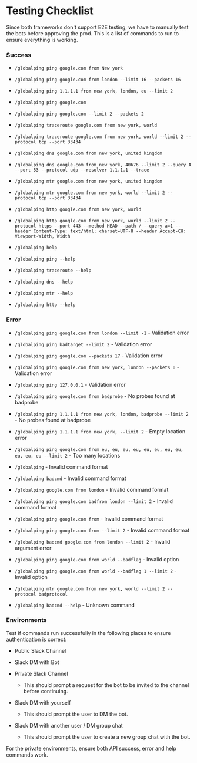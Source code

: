 # Testing Checklist

Since both frameworks don't support E2E testing, we have to manually test the bots before approving the prod. This is a list of commands to run to ensure everything is working.

### Success

- `/globalping ping google.com from New york`
- `/globalping ping google.com from london --limit 16 --packets 16`

- `/globalping ping 1.1.1.1 from new york, london, eu --limit 2`

- `/globalping ping google.com`
- `/globalping ping google.com --limit 2 --packets 2`

- `/globalping traceroute google.com from new york, world`
- `/globalping traceroute google.com from new york, world --limit 2 --protocol tcp --port 33434`

- `/globalping dns google.com from new york, united kingdom`
- `/globalping dns google.com from new york, 40676 --limit 2 --query A --port 53 --protocol udp --resolver 1.1.1.1 --trace`

- `/globalping mtr google.com from new york, united kingdom`
- `/globalping mtr google.com from new york, world --limit 2 --protocol tcp --port 33434`

- `/globalping http google.com from new york, world`
- `/globalping http google.com from new york, world --limit 2 --protocol https --port 443 --method HEAD --path / --query a=1 --header Content-Type: text/html; charset=UTF-8 --header Accept-CH: Viewport-Width, Width`

- `/globalping help`
- `/globalping ping --help`
- `/globalping traceroute --help`
- `/globalping dns --help`
- `/globalping mtr --help`
- `/globalping http --help`

### Error

- `/globalping ping google.com from london --limit -1` - Validation error
- `/globalping ping badtarget --limit 2` - Validation error
- `/globalping ping google.com --packets 17` - Validation error
- `/globalping ping google.com from new york, london --packets 0` - Validation error
- `/globalping ping 127.0.0.1` - Validation error

- `/globalping ping google.com from badprobe` - No probes found at badprobe
- `/globalping ping 1.1.1.1 from new york, london, badprobe --limit 2` - No probes found at badprobe
- `/globalping ping 1.1.1.1 from new york, --limit 2` - Empty location error
- `/globalping ping google.com from eu, eu, eu, eu, eu, eu, eu, eu, eu, eu, eu --limit 2` - Too many locations

- `/globalping` - Invalid command format
- `/globalping badcmd` - Invalid command format
- `/globalping google.com from london` - Invalid command format
- `/globalping ping google.com badfrom london --limit 2` - Invalid command format
- `/globalping ping google.com from` - Invalid command format
- `/globalping ping google.com from --limit 2` - Invalid command format

- `/globalping badcmd google.com from london --limit 2` - Invalid argument error

- `/globalping ping google.com from world --badflag` - Invalid option
- `/globalping ping google.com from world --badflag 1 --limit 2` - Invalid option
- `/globalping mtr google.com from new york, world --limit 2 --protocol badprotocol`

- `/globalping badcmd --help` - Unknown command

### Environments

Test if commands run successfully in the following places to ensure authentication is correct:

- Public Slack Channel
- Slack DM with Bot

- Private Slack Channel
  - This should prompt a request for the bot to be invited to the channel before continuing.
- Slack DM with yourself
  - This should prompt the user to DM the bot.
- Slack DM with another user / DM group chat
  - This should prompt the user to create a new group chat with the bot.

For the private environments, ensure both API success, error and help commands work.
